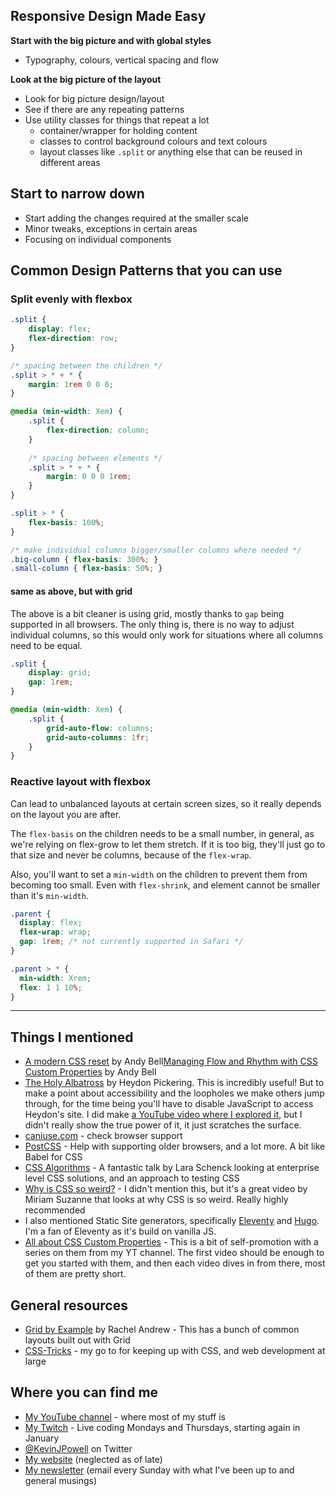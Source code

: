 

## Responsive Design Made Easy

**Start with the big picture and with global styles**

- Typography, colours, vertical spacing and flow

**Look at the big picture of the layout**

- Look for big picture design/layout
- See if there are any repeating patterns
- Use utility classes for things that repeat a lot
  - container/wrapper for holding content
  - classes to control background colours and text colours
  - layout classes like `.split` or anything else that can be reused in different areas

## Start to narrow down

- Start adding the changes required at the smaller scale 
- Minor tweaks, exceptions in certain areas
- Focusing on individual components 



## Common Design Patterns that you can use

### Split evenly with flexbox

```css
.split {
    display: flex;
    flex-direction: row;
}

/* spacing between the children */
.split > * + * {
    margin: 1rem 0 0 0;
}

@media (min-width: Xem) {
    .split {
        flex-direction: column;
    }
    
    /* spacing between elements */
    .split > * + * {
        margin: 0 0 0 1rem;
    }
}

.split > * {
    flex-basis: 100%;
}

/* make individual columns bigger/smaller columns where needed */
.big-column { flex-basis: 300%; }
.small-column { flex-basis: 50%; }
```



#### same as above, but with grid

The above is a bit cleaner is using grid, mostly thanks to `gap` being supported in all browsers. The only thing is, there is no way to adjust individual columns, so this would only work for situations where all columns need to be equal.

```css
.split {
    display: grid;
    gap: 1rem;
}

@media (min-width: Xem) {
    .split {
        grid-auto-flow: columns;
        grid-auto-columns: 1fr;
    }
}
```



### Reactive layout with flexbox

Can lead to unbalanced layouts at certain screen sizes, so it really depends on the layout you are after. 

The `flex-basis` on the children needs to be a small number, in general, as we're relying on flex-grow to let them stretch. If it is too big, they'll just go to that size and never be columns, because of the `flex-wrap`.

Also, you'll want to set a `min-width` on the children to prevent them from becoming too small. Even with `flex-shrink`, and element cannot be smaller than it's `min-width`.

```css
.parent {
  display: flex;
  flex-wrap: wrap;
  gap: 1rem; /* not currently supported in Safari */
}

.parent > * {
  min-width: Xrem;
  flex: 1 1 10%;
}

```



****

## Things I mentioned

- [A modern CSS reset](https://hankchizljaw.com/wrote/a-modern-css-reset/) by Andy Bell[Managing Flow and Rhythm with CSS Custom Properties](https://24ways.org/2018/managing-flow-and-rhythm-with-css-custom-properties/) by Andy Bell
- [The Holy Albatross](https://heydonworks.com/article/the-flexbox-holy-albatross/) by Heydon Pickering. This is incredibly useful! But to make a point about accessibility and the loopholes we make others jump through, for the time being you'll have to disable JavaScript to access Heydon's site. I did make [a YouTube video where I explored it](https://youtu.be/fuiEYR6Hoe0), but I didn't really show the true power of it, it just scratches the surface.
- [caniuse.com](https://caniuse.com/) - check browser support
- [PostCSS](https://postcss.org/) - Help with supporting older browsers, and a lot more. A bit like Babel for CSS
- [CSS Algorithms](https://youtu.be/panKf9hzUfQ) - A fantastic talk by Lara Schenck looking at enterprise level CSS solutions, and an approach to testing CSS
- [Why is CSS so weird?](https://youtu.be/aHUtMbJw8iA) - I didn't mention this, but it's a great video by Miriam Suzanne that looks at why CSS is so weird. Really highly recommended
- I also mentioned Static Site generators, specifically [Eleventy](https://www.11ty.dev/) and [Hugo](https://gohugo.io/). I'm a fan of Eleventy as it's build on vanilla JS.
- [All about CSS Custom Properties](https://youtube.com/playlist?list=PL4-IK0AVhVjOT2KBB5TSbD77OmfHvtqUi) - This is a bit of self-promotion with a series on them from my YT channel. The first video should be enough to get you started with them, and then each video dives in from there, most of them are pretty short.



## General resources

- [Grid by Example](https://gridbyexample.com/patterns/) by Rachel Andrew - This has a bunch of common layouts built out with Grid
- [CSS-Tricks](https://css-tricks.com/) - my go to for keeping up with CSS, and web development at large



## Where you can find me

- [My YouTube channel](https://www.youtube.com/kevinpowell) - where most of my stuff is
- [My Twitch](https://www.twitch.tv/kevinpowellcss) - Live coding Mondays and Thursdays, starting again in January
- [@KevinJPowell](https://twitter.com/KevinJPowell) on Twitter
- [My website](https://www.kevinpowell.co/) (neglected as of late)
- [My newsletter](https://www.kevinpowell.co/newsletter/) (email every Sunday with what I've been up to and general musings)